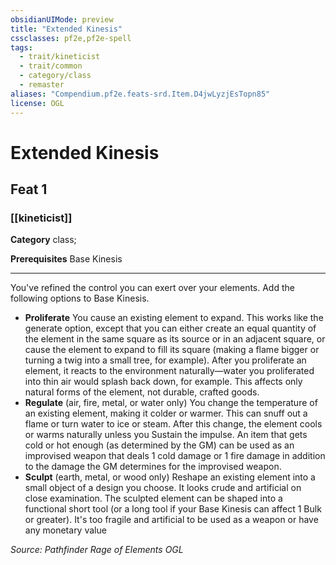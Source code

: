 ```yaml
---
obsidianUIMode: preview
title: "Extended Kinesis"
cssclasses: pf2e,pf2e-spell
tags:
  - trait/kineticist
  - trait/common
  - category/class
  - remaster
aliases: "Compendium.pf2e.feats-srd.Item.D4jwLyzjEsTopn85"
license: OGL
---
```

# Extended Kinesis
## Feat 1
### [[kineticist]]

**Category** class; 



**Prerequisites** Base Kinesis
* * *
You've refined the control you can exert over your elements. Add the following options to Base Kinesis.

*   **Proliferate** You cause an existing element to expand. This works like the generate option, except that you can either create an equal quantity of the element in the same square as its source or in an adjacent square, or cause the element to expand to fill its square (making a flame bigger or turning a twig into a small tree, for example). After you proliferate an element, it reacts to the environment naturally—water you proliferated into thin air would splash back down, for example. This affects only natural forms of the element, not durable, crafted goods.
*   **Regulate** (air, fire, metal, or water only) You change the temperature of an existing element, making it colder or warmer. This can snuff out a flame or turn water to ice or steam. After this change, the element cools or warms naturally unless you Sustain the impulse. An item that gets cold or hot enough (as determined by the GM) can be used as an improvised weapon that deals 1 cold damage or 1 fire damage in addition to the damage the GM determines for the improvised weapon.
*   **Sculpt** (earth, metal, or wood only) Reshape an existing element into a small object of a design you choose. It looks crude and artificial on close examination. The sculpted element can be shaped into a functional short tool (or a long tool if your Base Kinesis can affect 1 Bulk or greater). It's too fragile and artificial to be used as a weapon or have any monetary value

*Source: Pathfinder Rage of Elements*
*OGL*